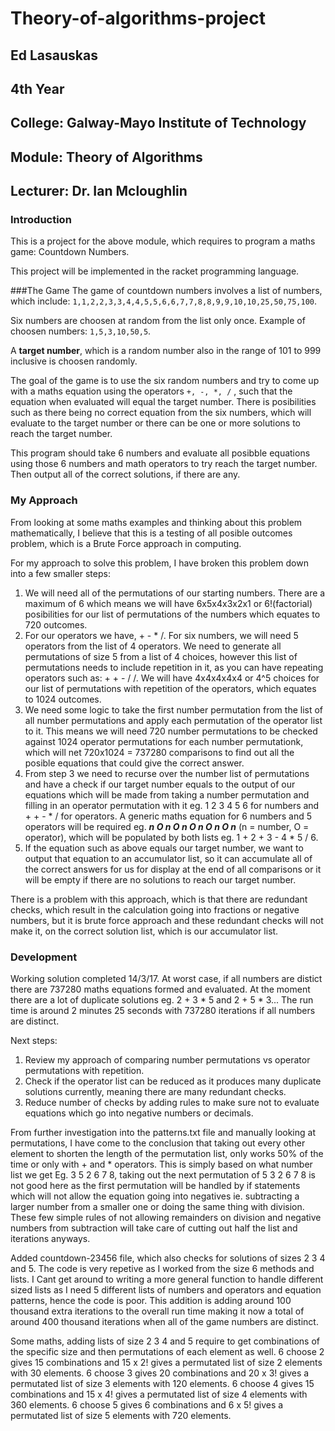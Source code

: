 # Theory-of-algorithms-project

## Ed Lasauskas
## 4th Year
## College: Galway-Mayo Institute of Technology
## Module: Theory of Algorithms
## Lecturer: Dr. Ian Mcloughlin

### Introduction
This is a project for the above module, which requires to program a maths game: Countdown Numbers.

This project will be implemented in the racket programming language.

###The Game
The game of countdown numbers involves a list of numbers, which include: `1,1,2,2,3,3,4,4,5,5,6,6,7,7,8,8,9,9,10,10,25,50,75,100`. 

Six numbers are choosen at random from the list only once. Example of choosen numbers: `1,5,3,10,50,5`.

A **target number**, which is a random number also in the range of 101 to 999 inclusive is choosen randomly.

The goal of the game is to use the six random numbers and try to come up with a maths equation using the operators `+, -, *, /` , such that the equation when evaluated will equal the target number. There is posibilities such as there being no correct equation from the six numbers, which will evaluate to the target number or there can be one or more solutions to reach the target number.

This program should take 6 numbers and evaluate all posibble equations using those 6 numbers and math operators to try reach the target number. Then output all of the correct solutions, if there are any.

### My Approach
From looking at some maths examples and thinking about this problem mathematically, I believe that this is a testing of all posible outcomes problem, which is a Brute Force approach in computing.

For my approach to solve this problem, I have broken this problem down into a few smaller steps:

1. We will need all of the permutations of our starting numbers. There are a maximum of 6 which means we will have 6x5x4x3x2x1 or 6!(factorial) posibilities for our list of permutations of the numbers which equates to 720 outcomes.
2. For our operators we have, + - * /. For six numbers, we will need 5 operators from the list of 4 operators. We need to generate all permutations of size 5 from a list of 4 choices, however this list of permutations needs to include repetition in it, as you can have repeating operators such as: + + - / /. We will have 4x4x4x4x4 or 4^5 choices for our list of permutations with repetition of the operators, which equates to 1024 outcomes.
3. We need some logic to take the first number permutation from the list of all number permutations and apply each permutation of the operator list to it. This means we will need 720 number permutations to be checked against 1024 operator permutations for each number permutationk, which will net 720x1024 = 737280 comparisons to find out all the posible equations that could give the correct answer.
4. From step 3 we need to recurse over the number list of permutations and have a check if our target number equals to the output of our equations which will be made from taking a number permutation and filling in an operator permutation with it eg. 1 2 3 4 5 6 for numbers and + + - * / for operators. A generic maths equation for 6 numbers and 5 operators will be required eg. ***n O n O n O n O n O n*** (n = number, O = operator), which will be populated by both lists eg. 1 + 2 + 3 - 4 * 5 / 6.
5. If the equation such as above equals our target number, we want to output that equation to an accumulator list, so it can accumulate all of the correct answers for us for display at the end of all comparisons or it will be empty if there are no solutions to reach our target number.

There is a problem with this approach, which is that there are redundant checks, which result in the calculation going into fractions or negative numbers, but it is brute force approach and these redundant checks will not make it, on the correct solution list, which is our accumulator list.

### Development
Working solution completed 14/3/17. At worst case, if all numbers are distict there are 737280 maths equations formed and evaluated.
At the moment there are a lot of duplicate solutions eg. 2 + 3 * 5 and 2 + 5 * 3...
The run time is around 2 minutes 25 seconds with 737280 iterations if all numbers are distinct.

Next steps:
1. Review my approach of comparing number permutations vs operator permutations with repetition.
2. Check if the operator list can be reduced as it produces many duplicate solutions currently, meaning there are many redundant checks.
3. Reduce number of checks by adding rules to make sure not to evaluate equations which go into negative numbers or decimals.

From further investigation into the patterns.txt file and manually looking at permutations, I have come to the conclusion that taking out every other element to shorten the length
of the permutation list, only works 50% of the time or only with + and * operators. This is simply based on what number list we get Eg. 3 5 2 6 7 8, taking out the next permutation of
5 3 2 6 7 8 is not good here as the first permutation will be handled by if statements which will not allow the equation going into negatives ie. subtracting a larger number from a
smaller one or doing the same thing with division. These few simple rules of not allowing remainders on division and negative numbers from subtraction will take care of cutting out half the list
and iterations anyways.

Added countdown-23456 file, which also checks for solutions of sizes 2 3 4 and 5. The code is very repetive as I worked from the size 6 methods and lists. I Cant get around to writing a more
general function to handle different sized lists as I need 5 different lists of numbers and operators and equation patterns, hence the code is poor.
This addition is adding around 100 thousand extra iterations to the overall run time making it now a total of around 400 thousand iterations when all of the game numbers are distinct.

Some maths, adding lists of size 2 3 4 and 5 require to get combinations of the specific size and then permutations of each element as well.
6 choose 2 gives 15 combinations and 15 x 2! gives a permutated list of size 2 elements with 30 elements.
6 choose 3 gives 20 combinations and 20 x 3! gives a permutated list of size 3 elements with 120 elements.
6 choose 4 gives 15 combinations and 15 x 4! gives a permutated list of size 4 elements with 360 elements.
6 choose 5 gives 6 combinations and 6 x 5! gives a permutated list of size 5 elements with 720 elements.